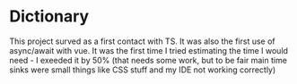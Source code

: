 # Dictionary
This project surved as a first contact with TS. 
It was also the first use of async/await with vue. 
It was the first time I tried estimating the time I would need - I exeeded it by 50% (that needs some work, but to be fair main time sinks were small things like CSS stuff and my IDE not working correctly)
